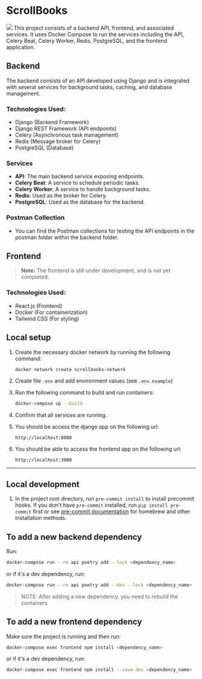 # ScrollBooks

![](https://drive.google.com/uc?id=1JgTsj8H5YGZDFBbpa4kch4wAfRsPxZdA)
This project consists of a backend API, frontend, and associated services. It uses Docker Compose to run the services including the API, Celery Beat, Celery Worker, Redis, PostgreSQL, and the frontend application.

## Backend

The backend consists of an API developed using Django and is integrated with several services for background tasks, caching, and database management.

### Technologies Used:

- Django (Backend Framework)
- Django REST Framework (API endpoints)
- Celery (Asynchronous task management)
- Redis (Message broker for Celery)
- PostgreSQL (Database)

### Services

- **API**: The main backend service exposing endpoints.
- **Celery Beat**: A service to schedule periodic tasks.
- **Celery Worker**: A service to handle background tasks.
- **Redis**: Used as the broker for Celery.
- **PostgreSQL**: Used as the database for the backend.

### Postman Collection

- You can find the Postman collections for testing the API endpoints in the postman folder within the backend folder.

## Frontend

> **Note:** The frontend is still under development, and is not yet completed.

### Technologies Used:

- React.js (Frontend)
- Docker (For containerization)
- Tailwind CSS (For styling)

## Local setup

1. Create the necessary docker network by running the following command:

   ```bash
   docker network create scrollbooks-network
   ```

2. Create file `.env` and add environment values (see `.env.example`)

3. Run the following command to build and run containers:

   ```bash
   docker-compose up --build
   ```

4. Confirm that all services are running.

5. You should be access the django app on the following url:

   ```url
   http://localhost:8000
   ```

6. You should be able to access the frontend app on the following url:

   ```url
   http://localhost:3000
   ```

---

## Local development

1. In the project root directory, run `pre-commit install` to install precommit hooks. If you don't have `pre-commit` installed, run `pip install pre-commit` first or see [pre-commit documentation](https://pre-commit.com/#install) for homebrew and other installation methods.

## To add a new backend dependency

Run:

```bash
docker-compose run --rm api poetry add --lock <dependency_name>
```

or if it's a dev dependency, run:

```bash
docker-compose run --rm api poetry add --dev --lock <dependency_name>
```

> NOTE: After adding a new dependency, you need to rebuild the containers

## To add a new frontend dependency

Make sure the project is running and then run:

```bash
docker-compose exec frontend npm install <dependency_name>
```

or if it's a dev dependency, run:

```bash
docker-compose exec frontend npm install --save-dev <dependency_name>
```
